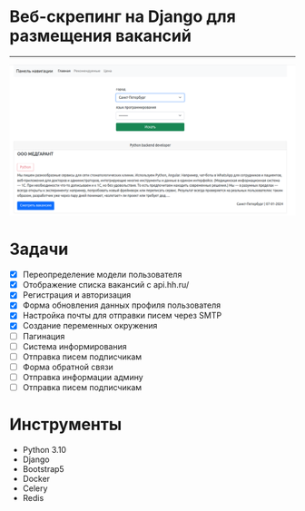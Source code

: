 # Веб-скрепинг на Django для размещения вакансий
<hr>


![alt text](screenshots/first.png)

# Задачи

- [x] Переопределение модели пользователя
- [x] Отображение списка вакансий с api.hh.ru/
- [x] Регистрация и авторизация
- [x] Форма обновления данных профиля пользователя
- [x] Настройка почты для отправки писем через SMTP 
- [x] Создание переменных окружения
- [ ] Пагинация
- [ ] Система информирования
- [ ] Отправка писем подписчикам
- [ ] Форма обратной связи
- [ ] Отправка информации админу
- [ ] Отправка писем подписчикам

#  Инструменты
- Python 3.10
- Django
- Bootstrap5
- Docker
- Celery
- Redis



